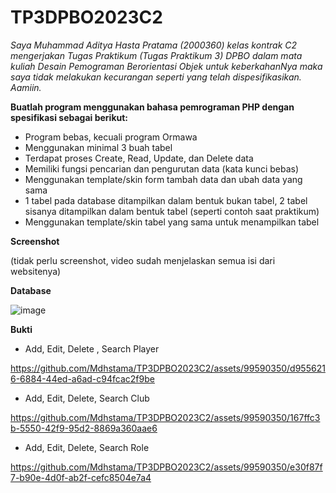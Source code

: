# TP3DPBO2023C2

*Saya Muhammad Aditya Hasta Pratama (2000360) kelas kontrak C2 mengerjakan Tugas Praktikum (Tugas Praktikum 3) DPBO dalam mata kuliah Desain Pemograman 
Berorientasi Objek untuk keberkahanNya maka saya tidak melakukan kecurangan seperti yang telah dispesifikasikan. Aamiin.*

**Buatlah program menggunakan bahasa pemrograman PHP dengan spesifikasi sebagai berikut:**

- Program bebas, kecuali program Ormawa
- Menggunakan minimal 3 buah tabel
- Terdapat proses Create, Read, Update, dan Delete data
- Memiliki fungsi pencarian dan pengurutan data (kata kunci bebas)
- Menggunakan template/skin form tambah data dan ubah data yang sama
- 1 tabel pada database ditampilkan dalam bentuk bukan tabel, 2 tabel sisanya ditampilkan dalam bentuk tabel (seperti contoh saat praktikum)
- Menggunakan template/skin tabel yang sama untuk menampilkan tabel

**Screenshot**

(tidak perlu screenshot, video sudah menjelaskan semua isi dari websitenya)

**Database**

![image](https://github.com/Mdhstama/TP3DPBO2023C2/assets/99590350/3ccdfc0b-24be-49a6-8218-f49403bbad0d)

**Bukti**

- Add, Edit, Delete , Search Player

https://github.com/Mdhstama/TP3DPBO2023C2/assets/99590350/d9556216-6884-44ed-a6ad-c94fcac2f9be

- Add, Edit, Delete, Search Club

https://github.com/Mdhstama/TP3DPBO2023C2/assets/99590350/167ffc3b-5550-42f9-95d2-8869a360aae6

- Add, Edit, Delete, Search Role

https://github.com/Mdhstama/TP3DPBO2023C2/assets/99590350/e30f87f7-b90e-4d0f-ab2f-cefc8504e7a4

